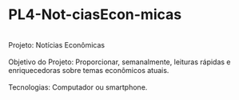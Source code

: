 # PL4-Not-ciasEcon-micas
<br> Projeto: Notícias Econômicas </br>
<br> Objetivo do Projeto: Proporcionar, semanalmente, leituras rápidas e enriquecedoras sobre temas econômicos atuais. </br>
<br> Tecnologias: Computador ou smartphone. </br>

